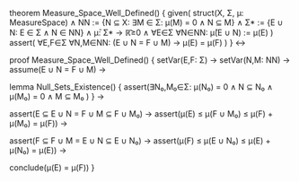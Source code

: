 theorem Measure_Space_Well_Defined() {
  given(
    struct(X, Σ, μ: MeasureSpace) ∧
    NN := {N ⊆ X: ∃M ∈ Σ: μ(M) = 0 ∧ N ⊆ M} ∧
    Σ* := {E ∪ N: E ∈ Σ ∧ N ∈ NN} ∧
    μ̄: Σ* → ℝ̄≥0 ∧
    ∀E∈Σ ∀N∈NN: μ̄(E ∪ N) := μ(E)
  )
  assert(
    ∀E,F∈Σ ∀N,M∈NN: (E ∪ N = F ∪ M) → μ(E) = μ(F)
  )
} ↔

proof Measure_Space_Well_Defined() {
  setVar(E,F: Σ) →
  setVar(N,M: NN) →
  assume(E ∪ N = F ∪ M) →
  
  lemma Null_Sets_Existence() {
    assert(∃N₀,M₀∈Σ: 
      μ(N₀) = 0 ∧ N ⊆ N₀ ∧
      μ(M₀) = 0 ∧ M ⊆ M₀
    )
  } →
  
  assert(E ⊆ E ∪ N = F ∪ M ⊆ F ∪ M₀) →
  assert(μ(E) ≤ μ(F ∪ M₀) ≤ μ(F) + μ(M₀) = μ(F)) →
  
  assert(F ⊆ F ∪ M = E ∪ N ⊆ E ∪ N₀) →
  assert(μ(F) ≤ μ(E ∪ N₀) ≤ μ(E) + μ(N₀) = μ(E)) →
  
  conclude(μ(E) = μ(F))
}